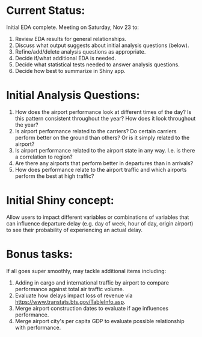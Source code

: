 # Current Status:  
Initial EDA complete. Meeting on Saturday, Nov 23 to:  
1. Review EDA results for general relationships.  
2. Discuss what output suggests about initial analysis questions (below).  
3. Refine/add/delete analysis questions as appropriate.  
4. Decide if/what additional EDA is needed.   
5. Decide what statistical tests needed to answer analysis questions.   
6. Decide how best to summarize in Shiny app.  


# Initial Analysis Questions:
1. How does the airport performance look at different times of the day? Is this pattern consistent throughout the year? How does it look throughout the year?
2. Is airport performance related to the carriers? Do certain carriers perform better on the ground than others? Or is it simply related to the airport?
3. Is airport performance related to the airport state in any way. I.e. is there a correlation to region?
4. Are there any airports that perform better in departures than in arrivals?
5. How does performance relate to the airport traffic and which airports perform the best at high traffic?


# Initial Shiny concept: 
Allow users to impact different variables or combinations of variables that can influence departure delay (e.g. day of week, hour of day, origin airport) to see their probability of experiencing an actual delay. 


# Bonus tasks: 
If all goes super smoothly, may tackle additional items including:  
1. Adding in cargo and international traffic by airport to compare performance against total air traffic volume.  
2. Evaluate how delays impact loss of revenue via https://www.transtats.bts.gov/TableInfo.asp.   
3. Merge airport construction dates to evaluate if age influences performance.  
4. Merge airport city's per capita GDP to evaluate possible relationship with performance.  
